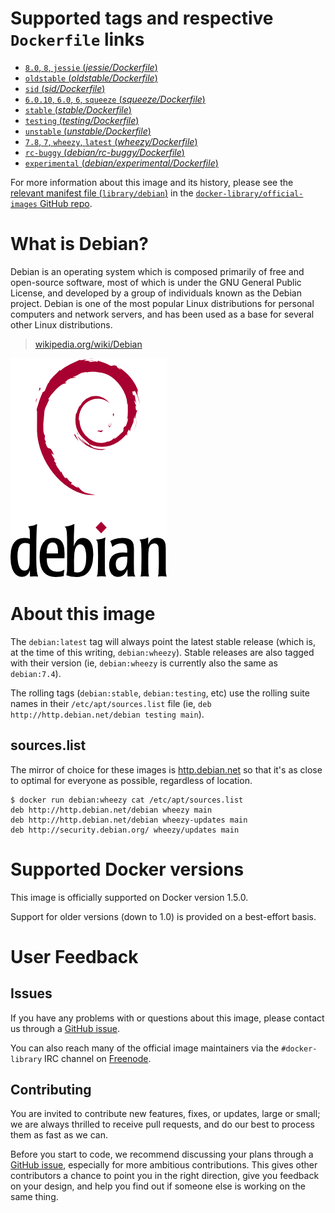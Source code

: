 # Supported tags and respective `Dockerfile` links

-	[`8.0`, `8`, `jessie` (*jessie/Dockerfile*)](https://github.com/tianon/docker-brew-debian/blob/8105df0412f86c08d11e86f7f6bab6160ff1e837/jessie/Dockerfile)
-	[`oldstable` (*oldstable/Dockerfile*)](https://github.com/tianon/docker-brew-debian/blob/8105df0412f86c08d11e86f7f6bab6160ff1e837/oldstable/Dockerfile)
-	[`sid` (*sid/Dockerfile*)](https://github.com/tianon/docker-brew-debian/blob/8105df0412f86c08d11e86f7f6bab6160ff1e837/sid/Dockerfile)
-	[`6.0.10`, `6.0`, `6`, `squeeze` (*squeeze/Dockerfile*)](https://github.com/tianon/docker-brew-debian/blob/8105df0412f86c08d11e86f7f6bab6160ff1e837/squeeze/Dockerfile)
-	[`stable` (*stable/Dockerfile*)](https://github.com/tianon/docker-brew-debian/blob/8105df0412f86c08d11e86f7f6bab6160ff1e837/stable/Dockerfile)
-	[`testing` (*testing/Dockerfile*)](https://github.com/tianon/docker-brew-debian/blob/8105df0412f86c08d11e86f7f6bab6160ff1e837/testing/Dockerfile)
-	[`unstable` (*unstable/Dockerfile*)](https://github.com/tianon/docker-brew-debian/blob/8105df0412f86c08d11e86f7f6bab6160ff1e837/unstable/Dockerfile)
-	[`7.8`, `7`, `wheezy`, `latest` (*wheezy/Dockerfile*)](https://github.com/tianon/docker-brew-debian/blob/8105df0412f86c08d11e86f7f6bab6160ff1e837/wheezy/Dockerfile)
-	[`rc-buggy` (*debian/rc-buggy/Dockerfile*)](https://github.com/tianon/dockerfiles/blob/98df9cbde165576bf6bee980487d9fc1fd51e320/debian/rc-buggy/Dockerfile)
-	[`experimental` (*debian/experimental/Dockerfile*)](https://github.com/tianon/dockerfiles/blob/98df9cbde165576bf6bee980487d9fc1fd51e320/debian/experimental/Dockerfile)

For more information about this image and its history, please see the [relevant manifest file (`library/debian`)](https://github.com/docker-library/official-images/blob/master/library/debian) in the [`docker-library/official-images` GitHub repo](https://github.com/docker-library/official-images).

# What is Debian?

Debian is an operating system which is composed primarily of free and open-source software, most of which is under the GNU General Public License, and developed by a group of individuals known as the Debian project. Debian is one of the most popular Linux distributions for personal computers and network servers, and has been used as a base for several other Linux distributions.

> [wikipedia.org/wiki/Debian](https://en.wikipedia.org/wiki/Debian)

![logo](https://raw.githubusercontent.com/docker-library/docs/master/debian/logo.png)

# About this image

The `debian:latest` tag will always point the latest stable release (which is, at the time of this writing, `debian:wheezy`). Stable releases are also tagged with their version (ie, `debian:wheezy` is currently also the same as `debian:7.4`).

The rolling tags (`debian:stable`, `debian:testing`, etc) use the rolling suite names in their `/etc/apt/sources.list` file (ie, `deb
http://http.debian.net/debian testing main`).

## sources.list

The mirror of choice for these images is [http.debian.net](http://http.debian.net) so that it's as close to optimal for everyone as possible, regardless of location.

	$ docker run debian:wheezy cat /etc/apt/sources.list
	deb http://http.debian.net/debian wheezy main
	deb http://http.debian.net/debian wheezy-updates main
	deb http://security.debian.org/ wheezy/updates main

# Supported Docker versions

This image is officially supported on Docker version 1.5.0.

Support for older versions (down to 1.0) is provided on a best-effort basis.

# User Feedback

## Issues

If you have any problems with or questions about this image, please contact us through a [GitHub issue](https://github.com/tianon/docker-brew-debian/issues).

You can also reach many of the official image maintainers via the `#docker-library` IRC channel on [Freenode](https://freenode.net).

## Contributing

You are invited to contribute new features, fixes, or updates, large or small; we are always thrilled to receive pull requests, and do our best to process them as fast as we can.

Before you start to code, we recommend discussing your plans through a [GitHub issue](https://github.com/tianon/docker-brew-debian/issues), especially for more ambitious contributions. This gives other contributors a chance to point you in the right direction, give you feedback on your design, and help you find out if someone else is working on the same thing.
